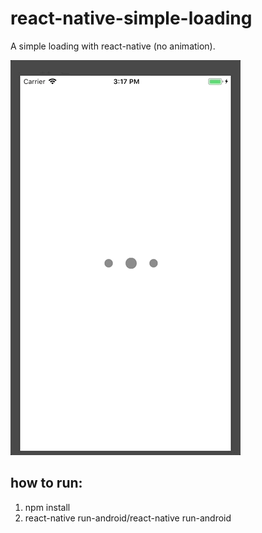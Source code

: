 # react-native-simple-loading
A simple loading with react-native (no animation).

![SimpleLoading](.//SimpleLoading.gif)

## how to run:

1. npm install
2. react-native run-android/react-native run-android
